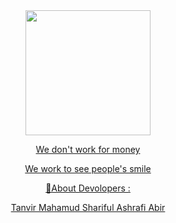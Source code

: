 <div align="center">
  <a href="#">
    <img width="200" heigth="200" src="https://github.com/darkhunter141/Dark-Hunter-141/blob/main/FB_IMG_1617543943494.jpg?raw=true">
<center>
<p>We don't work for money </p>
<p>We work to see people's smile</p>
</center>
<p>💁About Devolopers : </p>
<p> </p>

Tanvir Mahamud Shariful
Ashrafi Abir

